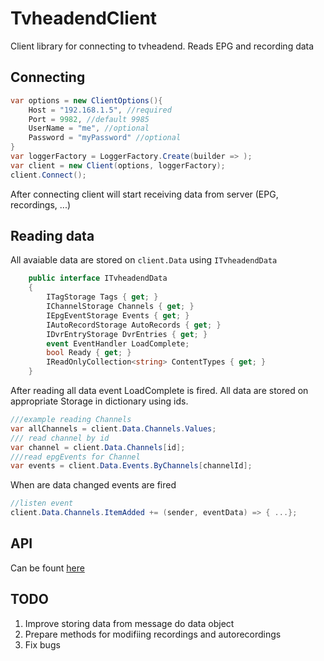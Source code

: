 # TvheadendClient
Client library for connecting to tvheadend. Reads EPG and recording data

## Connecting
```c#
var options = new ClientOptions(){
    Host = "192.168.1.5", //required
    Port = 9982, //default 9985
    UserName = "me", //optional
    Password = "myPassword" //optional
}
var loggerFactory = LoggerFactory.Create(builder => );
var client = new Client(options, loggerFactory);
client.Connect();
```
After connecting client will start receiving data from server (EPG, recordings, ...)

## Reading data

All avaiable data are stored on `client.Data` using `ITvheadendData`
```c#
    public interface ITvheadendData
    {
        ITagStorage Tags { get; } 
        IChannelStorage Channels { get; }
        IEpgEventStorage Events { get; }
        IAutoRecordStorage AutoRecords { get; }
        IDvrEntryStorage DvrEntries { get; }
        event EventHandler LoadComplete;
        bool Ready { get; }
        IReadOnlyCollection<string> ContentTypes { get; }
    }
```
After reading all data event LoadComplete is fired.
All data are stored on appropriate Storage in dictionary using ids.
```c#
///example reading Channels
var allChannels = client.Data.Channels.Values;
/// read channel by id
var channel = client.Data.Channels[id];
///read epgEvents for Channel
var events = client.Data.Events.ByChannels[channelId];
```
When are data changed events are fired
```c#
//listen event
client.Data.Channels.ItemAdded += (sender, eventData) => { ...};

```

## API
Can be fount [here](./Doc/Api.md 'index')

## TODO
1. Improve storing data from message do data object
2. Prepare methods for modifiing recordings and autorecordings
3. Fix bugs


